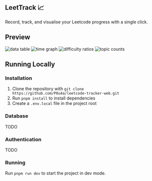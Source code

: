 ## LeetTrack 📈

Record, track, and visualise your Leetcode progress with a single click. 

## Preview
![data table](https://github.com/P0u4a/leetcode-tracker-web/assets/66873325/15356496-68fe-4217-bb5a-1ab7f82fbcc3)
![time graph](https://github.com/P0u4a/leetcode-tracker-web/assets/66873325/0de5b13e-9ac8-4dc0-8838-5678b3a675dc)
![difficulty ratios](https://github.com/P0u4a/leetcode-tracker-web/assets/66873325/515b9b56-bba2-47cc-bbeb-0837f687255e)
![topic counts](https://github.com/P0u4a/leetcode-tracker-web/assets/66873325/22d72b6b-ed96-4cfb-8e6f-9df2229c040e)

## Running Locally

### Installation
1. Clone the repository with `git clone https://github.com/P0u4a/leetcode-tracker-web.git`
2. Run `pnpm install` to install dependencies
3. Create a `.env.local` file in the project root
### Database
TODO

### Authentication
TODO 

### Running
Run `pnpm run dev` to start the project in dev mode.

